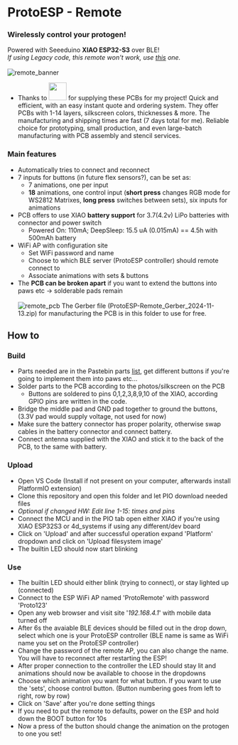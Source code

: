 # ProtoESP - Remote
### Wirelessly control your protogen!
Powered with Seeeduino **XIAO ESP32-S3** over BLE!  
*If using Legacy code, this remote won't work, use [this](../../Legacy/BLE-Remote) one.*<br><br>
![remote_banner](https://github.com/user-attachments/assets/e69433f9-51b3-4ee4-9bc1-57ae101f678d)
- Thanks to <a href="https://www.pcbway.com/project/share/ProtoESP_Remote_66722ab2.html"><img src="https://www.electronics-lab.com/wp-content/uploads/2020/04/0x0.png" height="40"></a> for supplying these PCBs for my project! Quick and efficient, with an easy instant quote and ordering system. They offer PCBs with 1-14 layers, silkscreen colors, thicknesses & more. The manufacturing and shipping times are fast (7 days total for me). Reliable choice for prototyping, small production, and even large-batch manufacturing with PCB assembly and stencil services.
### Main features
- Automatically tries to connect and reconnect
- 7 inputs for buttons (in future flex sensors?), can be set as:
  - 7 animations, one per input
  - **18** animations, one control input (**short press** changes RGB mode for WS2812 Matrixes, **long press** switches between sets), six inputs for animations
- PCB offers to use XIAO **battery support** for 3.7(4.2v) LiPo batteries with connector and power switch
  - Powered On: 110mA; DeepSleep: 15.5 uA (0.015mA) == 4.5h with 500mAh battery
- WiFi AP with configuration site
  - Set WiFi password and name
  - Choose to which BLE server (ProtoESP controller) should remote connect to
  - Associate animations with sets & buttons
- The **PCB can be broken apart** if you want to extend the buttons into paws etc -> solderable pads remain<br><br>
![remote_pcb](https://github.com/user-attachments/assets/c468b4fe-0240-4ee2-a439-224a187af036)
The Gerber file (ProtoESP-Remote_Gerber_2024-11-13.zip) for manufacturing the PCB is in this folder to use for free.
## How to
### Build
- Parts needed are in the Pastebin parts [list](https://pastebin.com/7z4fnVfQ), get different buttons if you're going to implement them into paws etc...
- Solder parts to the PCB according to the photos/silkscreen on the PCB
  - Buttons are soldered to pins 0,1,2,3,8,9,10 of the XIAO, according GPIO pins are written in the code.
- Bridge the middle pad and GND pad together to ground the buttons, (3.3V pad would supply voltage, not used for now)
- Make sure the battery connector has proper polarity, otherwise swap cables in the battery connector and connect battery.
- Connect antenna supplied with the XIAO and stick it to the back of the PCB, to the same with battery.
### Upload
- Open VS Code (Install if not present on your computer, afterwards install PlatformIO extension)
- Clone this repository and open this folder and let PIO download needed files
- *Optional if changed HW: Edit line 1-15: times and pins*
- Connect the MCU and in the PIO tab open either XIAO if you're using XIAO ESP32S3 or 4d_systems if using any different/dev board
- Click on 'Upload' and after successful operation expand 'Platform' dropdown and click on 'Upload filesystem image'
- The builtin LED should now start blinking
### Use
- The builtin LED should either blink (trying to connect), or stay lighted up (connected)
- Connect to the ESP WiFi AP named 'ProtoRemote' with password 'Proto123'
- Open any web browser and visit site '*192.168.4.1*' with mobile data turned off
- After 6s the avaiable BLE devices should be filled out in the drop down, select which one is your ProtoESP controller (BLE name is same as WiFi name you set on the ProtoESP controller)
- Change the password of the remote AP, you can also change the name. You will have to reconnect after restarting the ESP!
- After proper connection to the controller the LED should stay lit and animations should now be available to choose in the dropdowns
- Choose which animation you want for what button. If you want to use the 'sets', choose control button. (Button numbering goes from left to right, row by row)
- Click on 'Save' after you're done setting things
- If you need to put the remote to defaults, power on the ESP and hold down the BOOT button for 10s
- Now a press of the button should change the animation on the protogen to one you set!
